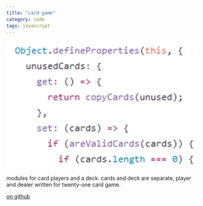 ```yaml
---
title: "card game"
category: code
tags: javascript
---
```


[![alt code snippet][ref-image]][github-link]

modules for card players and a deck. cards and deck are separate,
player and dealer written for twenty-one card game.

[on github][github-link]

[github-link]: https://github.com/theuggla/twenty-one-card-mechanics
[ref-image]: ../assets/projectimages/twentyone.png
